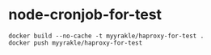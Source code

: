 # node-cronjob-for-test

```
docker build --no-cache -t myyrakle/haproxy-for-test .
docker push myyrakle/haproxy-for-test
```
